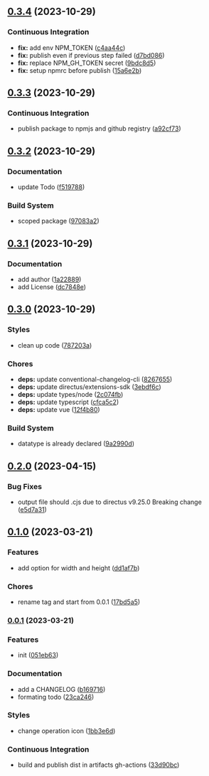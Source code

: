 ## [0.3.4](https://example.com/github.com/jee-r/directus-extension-base64/compare/v0.3.3...v0.3.4) (2023-10-29)


### Continuous Integration

* **fix:** add env NPM_TOKEN ([c4aa44c](https://example.com/github.com/jee-r/directus-extension-base64/commit/c4aa44cd5a56e40c307336987561a38434922b12))
* **fix:** publish even if previous step failed ([d7bd086](https://example.com/github.com/jee-r/directus-extension-base64/commit/d7bd0860c8505178512ffd3acba22f4a4f9ae3fd))
* **fix:** replace NPM_GH_TOKEN secret ([9bdc8d5](https://example.com/github.com/jee-r/directus-extension-base64/commit/9bdc8d57d95335d152f280bc2fb1e490e5f69b98))
* **fix:** setup npmrc before publish ([15a6e2b](https://example.com/github.com/jee-r/directus-extension-base64/commit/15a6e2bf70522370976695697d110a4ad05b917d))

## [0.3.3](https://example.com/github.com/jee-r/directus-extension-base64/compare/v0.3.2...v0.3.3) (2023-10-29)


### Continuous Integration

* publish package to npmjs and github registry ([a92cf73](https://example.com/github.com/jee-r/directus-extension-base64/commit/a92cf73cecab1286064393ba87897c4c36031a01))

## [0.3.2](https://example.com/github.com/jee-r/directus-extension-base64/compare/v0.3.1...v0.3.2) (2023-10-29)


### Documentation

* update Todo ([f519788](https://example.com/github.com/jee-r/directus-extension-base64/commit/f5197884f2a181e746574febe578002243c08c86))


### Build System

* scoped package ([97083a2](https://example.com/github.com/jee-r/directus-extension-base64/commit/97083a200f6ce47e6ddc0ba07203ba9b3a0b2407))

## [0.3.1](https://github.com/jee-r/directus-extension-base64/compare/v0.3.0...v0.3.1) (2023-10-29)


### Documentation

* add author ([1a22889](https://github.com/jee-r/directus-extension-base64/commit/1a22889908b121c2d096d4b8385ad11cdc6ebd0f))
* add License ([dc7848e](https://github.com/jee-r/directus-extension-base64/commit/dc7848e227f093e7bd3640b3ba2a350c3f554870))

## [0.3.0](https://github.com/jee-r/directus-extension-base64/compare/v0.2.0...v0.3.0) (2023-10-29)


### Styles

* clean up code ([787203a](https://github.com/jee-r/directus-extension-base64/commit/787203a27e240a9aac3b5624d62aacc0a38a7bfd))


### Chores

* **deps:** update conventional-changelog-cli ([8267655](https://github.com/jee-r/directus-extension-base64/commit/8267655ad70b5f5fe4802e44b5e0a64aa7076f19))
* **deps:** update directus/extensions-sdk ([3ebdf6c](https://github.com/jee-r/directus-extension-base64/commit/3ebdf6cc5da3518bb4743ff50dcd603ee27e826e))
* **deps:** update types/node ([2c074fb](https://github.com/jee-r/directus-extension-base64/commit/2c074fbfeb9483aa2205c4379c46bd51c2a8d915))
* **deps:** update typescript ([cfca5c2](https://github.com/jee-r/directus-extension-base64/commit/cfca5c2cda51ae3ac32146b72c5ed0a0b094db79))
* **deps:** update vue ([12f4b80](https://github.com/jee-r/directus-extension-base64/commit/12f4b80113cfb7cf9045618a6cd3d1a67563a678))


### Build System

* datatype is already declared ([9a2990d](https://github.com/jee-r/directus-extension-base64/commit/9a2990d9094e884c5adaa2153e75771dec77d5a0))

## [0.2.0](https://github.com/jee-r/directus-extension-base64/compare/v0.1.0...v0.2.0) (2023-04-15)


### Bug Fixes

* output file should .cjs due to directus  v9.25.0 Breaking change ([e5d7a31](https://github.com/jee-r/directus-extension-base64/commit/e5d7a310403f4f53a8980fd854ea14789e60f9f2))

## [0.1.0](https://github.com/jee-r/directus-extension-base64/compare/v0.0.1...v0.1.0) (2023-03-21)


### Features

* add option for width and height ([dd1af7b](https://github.com/jee-r/directus-extension-base64/commit/dd1af7b960ee3a7057ff2383d92cd327a48eb3d8))


### Chores

* rename tag and start from 0.0.1 ([17bd5a5](https://github.com/jee-r/directus-extension-base64/commit/17bd5a51d4cf2520ab9a0011452241bc74144fe0))

### [0.0.1](https://github.com/jee-r/directus-extension-base64/compare/051eb63e96965289e1ce7e8dfb87d7e7770c9369...v0.0.1) (2023-03-21)


### Features

* init ([051eb63](https://github.com/jee-r/directus-extension-base64/commit/051eb63e96965289e1ce7e8dfb87d7e7770c9369))


### Documentation

* add a CHANGELOG ([b169716](https://github.com/jee-r/directus-extension-base64/commit/b16971666e4f0a01d9cfa67997a96aaeceb55c67))
* formating todo ([23ca246](https://github.com/jee-r/directus-extension-base64/commit/23ca24618dd9eae299d3be21f7cabbb797739a59))


### Styles

* change operation icon ([1bb3e6d](https://github.com/jee-r/directus-extension-base64/commit/1bb3e6d77611ed7ea78bbc18095f8d7e536a4cad))


### Continuous Integration

* build and publish dist in artifacts gh-actions ([33d90bc](https://github.com/jee-r/directus-extension-base64/commit/33d90bc2f0f864547a1842d2dc345f714544c72b))


